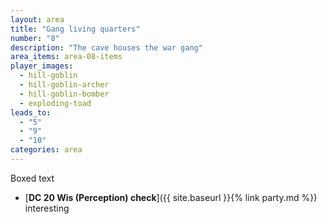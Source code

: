 ```yaml
---
layout: area
title: "Gang living quarters"
number: "8"
description: "The cave houses the war gang"
area_items: area-08-items
player_images:
  - hill-goblin
  - hill-goblin-archer
  - hill-goblin-bomber
  - exploding-toad
leads_to:
  - "5"
  - "9"
  - "10"
categories: area
---
```

Boxed text

* [**DC 20 Wis (Perception) check**]({{ site.baseurl }}{% link party.md %}) interesting
